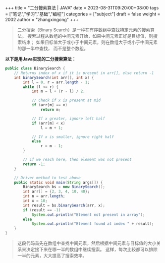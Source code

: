 +++
title = "二分搜索算法 | JAVA"
date = 2023-08-31T09:20:00+08:00
tags = ["笔记","学习","基础","编程"]
categories = ["subject"]
draft = false
weight = 2002
author = "zhangxingong"
+++


>二分搜索（Binary Search）是一种在有序数组中查找特定元素的搜索算法。
>搜索过程从数组的中间元素开始，如果中间元素正好是目标值，则搜索结束；
>如果目标值大于或小于中间元素，则在数组大于或小于中间元素的那一半中查找，
>而不是整个数组。

**以下是用Java实现的二分搜索算法：**


```java
public class BinarySearch {
    // Returns index of x if it is present in arr[], else return -1
    int binarySearch(int arr[], int x) {
        int l = 0, r = arr.length - 1;
        while (l <= r) {
            int m = l + (r - l) / 2;

            // Check if x is present at mid
            if (arr[m] == x)
                return m;

            // If x greater, ignore left half
            if (arr[m] < x)
                l = m + 1;

            // If x is smaller, ignore right half
            else
                r = m - 1;
        }

        // if we reach here, then element was not present
        return -1;
    }

    // Driver method to test above
    public static void main(String args[]) {
        BinarySearch bs = new BinarySearch();
        int arr[] = {2, 3, 4, 10, 40};
        int n = arr.length;
        int x = 10;
        int result = bs.binarySearch(arr, x);
        if (result == -1)
            System.out.println("Element not present in array");
        else
            System.out.println("Element found at index " + result);
    }
}
```

>这段代码首先在数组中查找中间元素，然后根据中间元素与目标值的大小关系来决定接下来在哪一半的数组中继续搜索。
>这样，每次比较都可以排除一半的元素，大大提高了搜索效率。
